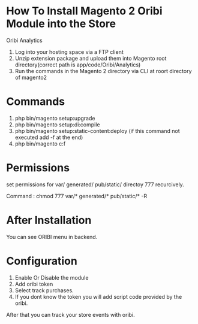 #  How To Install Magento 2 Oribi Module into the Store
Oribi Analytics
1. Log into your hosting space via a FTP client
2. Unzip extension package and upload them into Magento root directory(correct path is app/code/Oribi/Analytics)
3. Run the commands in the Magento 2 directory via CLI at roort directory of magento2

# Commands
1. php bin/magento setup:upgrade
2. php bin/magento setup:di:compile
3. php bin/magento setup:static-content:deploy (if this command not executed add -f at the end)
4. php bin/magento c:f

# Permissions
set permissions for var/ generated/ pub/static/ directoy 777 recurcively.

Command : chmod 777 var/* generated/* pub/static/* -R

# After Installation

You can see ORIBI menu in backend. 

# Configuration

1. Enable Or Disable the module
2. Add oribi token
3. Select track purchases.
4. If you dont know the token you will add script code provided by the oribi.

After that you can track your store events with oribi.
